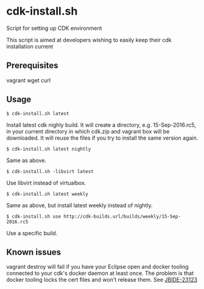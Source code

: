 # cdk-install.sh
Script for setting up CDK environment

This script is aimed at developers wishing to easily keep their cdk installation current

## Prerequisites

vagrant
wget
curl

## Usage

    $ cdk-install.sh latest
Install latest cdk nighly build.
It will create a directory, e.g. 15-Sep-2016.rc5, in your current directory in which cdk.zip and vagrant box will be downloaded.
It will reuse the files if you try to install the same version again.

    $ cdk-install.sh latest nightly
Same as above.

    $ cdk-install.sh -libvirt latest
Use libvirt instead of virtualbox.

    $ cdk-install.sh latest weekly
Same as above, but install latest weekly instead of nightly.

    $ cdk-install.sh use http://cdk-builds.url/builds/weekly/15-Sep-2016.rc5
Use a specific build.

## Known issues

vagrant destroy will fail if you have your Eclipse open and docker tooling connected to your cdk's docker daemon at least once.
The problem is that docker tooling locks the cert files and won't release them.
See [JBIDE-23123](https://issues.jboss.org/browse/JBIDE-23123)
